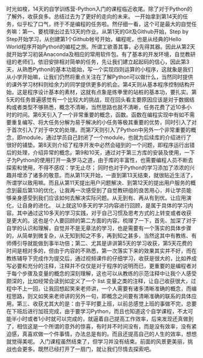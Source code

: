 时光如梭，14天的自学训练营-Python入门的课程临近收尾。除了对于Python的了解外，收获良多。总结过去为了更好的走向的未来。
一开始拿到第14天的任务，似乎松了口气，终于不是编程的任务啦。然仔细一看，这个可是最大的自觉任务嘛：第一、要梳理出过去13天的作业。从第1天的Git及Github开始，Step by Step开始学习，从创建第1个Github帐号开始，编程呢，也是从经典的Hello World程序开始Python的编程之旅。所谓工欲善其事，必先得其器。因此从第2天就开始学习初装Anaconda及相应的常用软件包。有了基本的开发环境，自觉教研组的老师们，依旧安排相对简单的任务，先让我们建立起起码的信心，因此第3天，从熟悉Python的基本功能始，写一个实现四则运算的小程序，这就象是我们从小学开始嘛，让我们仍然将重点关注在了解Python可以做什么，当然同时提供的课外学习材料则给余力的同学提供更多的机会。第4天则从基本程序控制结构开始，这是程序设计基本的素材，这就有点象是练拳里的站桩的基本功，要扎实。第5天的任务普遍感觉有一个比较大的挑战，现在回头看主要原因应该是对于数据结构或者类型不够熟悉，概念不清晰，当然思路也就不清晰，任务花费了近10多小时的时间。第6天引入了一个非常重要的概念，函数。函数在编程实现中有如不需要重复编写、将大任务分解为易于解决的小任务等极其重要的优势，同时引入了对于首次引入了对于中文的处理。而第7天则引入了Python中另外一个非常重要的概念，即module，通过学员自己封闭了一个module，也就为后续库的介绍进行了很好的铺垫。第8天则介绍了程序开发中必然会碰到的一个问题，即程序运行出错后的处理，介绍异常的概念。第9和10天，通过对于第三方库的安装及使用，一下子为Python的使用打开一条罗马之道，由于库的丰富性，也需要编程人员不断去探索和使用，不得不感叹：学无止尽； 同时也对于Python的学习添加了浓浓的兴趣并增添了诸多的敬意。而从第11天开始，一直到第13天结束，就很贴近生活了，所谓学以致用嘛。而且从第11天提出用户问题解决、到第12天的提出用户服务的概念到最后第13的优化，让我再一次感受到了自觉教研组的良苦用心，并让学员能够亲身感受到我们应该如何去解决实际问题。从无到有、再从有到优。让应用演化，让自身的进化。
以上就这10多天的学习内容进行回顾，是属于具体的学习内容。其中通过这10多天的学习实践，对于自己习惯及思考方式的上转变或者收获是更大的。这也是个人要回顾的第二方面的内容。梳理了一下，首先、加深了对于自学的认识和理解，自觉并不是无章法的学习，也是需要有一个落实的具体步骤的，从简单到微复杂，从无知到知之不多，再到知之甚多，当然这其中有教练、有师傅引导就能做到事半功倍；第二、尤其是讲讲第5天的学习收获，第5天花费的时间是相对多的，但由于内容的不熟悉，第一次落实下来的效果其实并不好，而在教练辅导下完成作为提交后，通过视频课件的仔细学习，收获是很大的，比如养成写必要和充分的注释，注释并不仅仅是对于程序的说明而已，更重要的是编程者对于每个步骤及变量的概念的深刻理解，这也可以从教练的示范注释中让我个人感受颇深的，比如经常会读到如定义了一个 list 变量之类的注释，让自己收获很大，过程中不上一回，让我回想起笑来老师讲，一个人需要有诸多清晰准确的概念，而编程思路，则又如笑来老师讲的另外一句，即概念之间要有清晰准确的联系的具体应用。第三、收获尤其大的是：由于平时要上班，以前总感觉上班的事做不完，总要在下班后进行加班完成，由于要学习Python，而且也知道这个自学课程，不太可能半小时或者1小时就可以完成的，就逼着自己提高工作效率，后来发现还真做到了，相信这是一个所谓的意外的惊喜，有时并不时间没有，而是没有效率，没有紧迫感，真喜欢做一个件事情，办法总是有的。而且还提高自己的人生的效率，想想就觉得美呢。
入门课程虽然结束了，但学习并没有结束。前面的风景更美丽，挑战也会更多。既然已经打开了一扇门，就让我们尽情去探索吧。